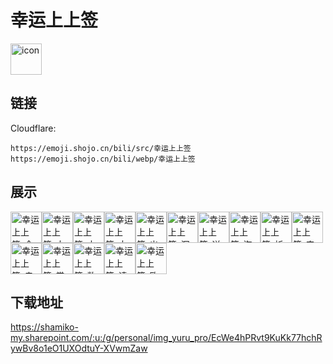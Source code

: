 # 幸运上上签
<img src="https://emoji.shojo.cn/bili/src/幸运上上签/icon.png" width="50" height="50" alt="icon">

## 链接
Cloudflare:
```
https://emoji.shojo.cn/bili/src/幸运上上签
https://emoji.shojo.cn/bili/webp/幸运上上签
```
## 展示
<img src="https://emoji.shojo.cn/bili/src/幸运上上签/幸运上上签-今日运势.png" width="50" height="50" alt="幸运上上签-今日运势"><img src="https://emoji.shojo.cn/bili/src/幸运上上签/幸运上上签-大吉.png" width="50" height="50" alt="幸运上上签-大吉"><img src="https://emoji.shojo.cn/bili/src/幸运上上签/幸运上上签-中吉.png" width="50" height="50" alt="幸运上上签-中吉"><img src="https://emoji.shojo.cn/bili/src/幸运上上签/幸运上上签-大凶.png" width="50" height="50" alt="幸运上上签-大凶"><img src="https://emoji.shojo.cn/bili/src/幸运上上签/幸运上上签-出货了.png" width="50" height="50" alt="幸运上上签-出货了"><img src="https://emoji.shojo.cn/bili/src/幸运上上签/幸运上上签-沉船了.png" width="50" height="50" alt="幸运上上签-沉船了"><img src="https://emoji.shojo.cn/bili/src/幸运上上签/幸运上上签-逆天改命.png" width="50" height="50" alt="幸运上上签-逆天改命"><img src="https://emoji.shojo.cn/bili/src/幸运上上签/幸运上上签-海豹晒卡.png" width="50" height="50" alt="幸运上上签-海豹晒卡"><img src="https://emoji.shojo.cn/bili/src/幸运上上签/幸运上上签-祈福御守.png" width="50" height="50" alt="幸运上上签-祈福御守"><img src="https://emoji.shojo.cn/bili/src/幸运上上签/幸运上上签-来了.png" width="50" height="50" alt="幸运上上签-来了"><img src="https://emoji.shojo.cn/bili/src/幸运上上签/幸运上上签-走了.png" width="50" height="50" alt="幸运上上签-走了"><img src="https://emoji.shojo.cn/bili/src/幸运上上签/幸运上上签-掌握未来.png" width="50" height="50" alt="幸运上上签-掌握未来"><img src="https://emoji.shojo.cn/bili/src/幸运上上签/幸运上上签-数值真差.png" width="50" height="50" alt="幸运上上签-数值真差"><img src="https://emoji.shojo.cn/bili/src/幸运上上签/幸运上上签-请神.png" width="50" height="50" alt="幸运上上签-请神"><img src="https://emoji.shojo.cn/bili/src/幸运上上签/幸运上上签-欧气喷雾.png" width="50" height="50" alt="幸运上上签-欧气喷雾">

## 下载地址

https://shamiko-my.sharepoint.com/:u:/g/personal/img_yuru_pro/EcWe4hPRvt9KuKk77hchRywBv8o1eO1UXOdtuY-XVwmZaw